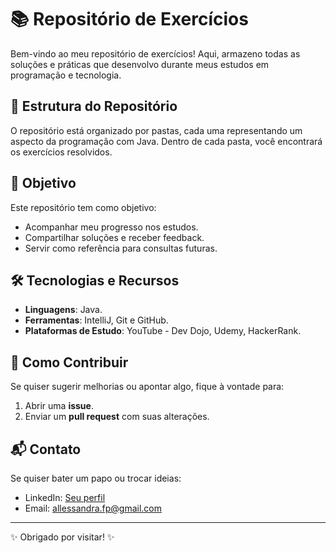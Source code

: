 # 📚 Repositório de Exercícios

Bem-vindo ao meu repositório de exercícios! Aqui, armazeno todas as soluções e práticas que desenvolvo durante meus estudos em programação e tecnologia.

## 📂 Estrutura do Repositório

O repositório está organizado por pastas, cada uma representando um aspecto da programação com Java. Dentro de cada pasta, você encontrará os exercícios resolvidos.

## 🚀 Objetivo

Este repositório tem como objetivo:
- Acompanhar meu progresso nos estudos.
- Compartilhar soluções e receber feedback.
- Servir como referência para consultas futuras.

## 🛠️ Tecnologias e Recursos

- **Linguagens**: Java.
- **Ferramentas**: IntelliJ, Git e GitHub.
- **Plataformas de Estudo**: YouTube - Dev Dojo, Udemy, HackerRank.

## 📝 Como Contribuir

Se quiser sugerir melhorias ou apontar algo, fique à vontade para:
1. Abrir uma **issue**.
2. Enviar um **pull request** com suas alterações.

## 📬 Contato

Se quiser bater um papo ou trocar ideias:

- LinkedIn: [Seu perfil](https://www.linkedin.com/in/allexfp/)
- Email: allessandra.fp@gmail.com

---

✨ Obrigado por visitar! ✨
